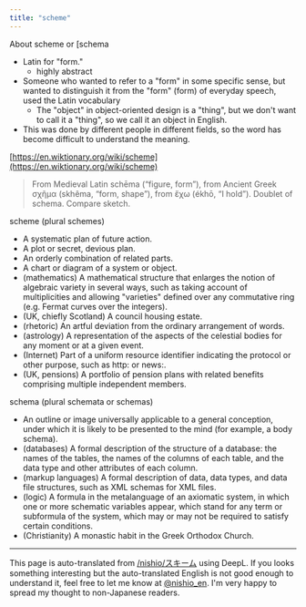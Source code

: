```yaml
---
title: "scheme"
---
```


About scheme or [schema
- Latin for "form."
    - highly abstract
- Someone who wanted to refer to a "form" in some specific sense, but wanted to distinguish it from the "form" (form) of everyday speech, used the Latin vocabulary
    - The "object" in object-oriented design is a "thing", but we don't want to call it a "thing", so we call it an object in English.
- This was done by different people in different fields, so the word has become difficult to understand the meaning.

[https://en.wiktionary.org/wiki/scheme](https://en.wiktionary.org/wiki/scheme)
> From Medieval Latin schēma (“figure, form”), from Ancient Greek σχῆμα (skhêma, “form, shape”), from ἔχω (ékhō, “I hold”). Doublet of schema. Compare sketch.

scheme (plural schemes)
- A systematic plan of future action.
- A plot or secret, devious plan.
- An orderly combination of related parts.
- A chart or diagram of a system or object.
- (mathematics) A mathematical structure that enlarges the notion of algebraic variety in several ways, such as taking account of multiplicities and allowing "varieties" defined over any commutative ring (e.g. Fermat curves over the integers).
- (UK, chiefly Scotland) A council housing estate.
- (rhetoric) An artful deviation from the ordinary arrangement of words.
- (astrology) A representation of the aspects of the celestial bodies for any moment or at a given event.
- (Internet) Part of a uniform resource identifier indicating the protocol or other purpose, such as http: or news:.
- (UK, pensions) A portfolio of pension plans with related benefits comprising multiple independent members.

schema (plural schemata or schemas)
- An outline or image universally applicable to a general conception, under which it is likely to be presented to the mind (for example, a body schema).
- (databases) A formal description of the structure of a database: the names of the tables, the names of the columns of each table, and the data type and other attributes of each column.
- (markup languages) A formal description of data, data types, and data file structures, such as XML schemas for XML files.
- (logic) A formula in the metalanguage of an axiomatic system, in which one or more schematic variables appear, which stand for any term or subformula of the system, which may or may not be required to satisfy certain conditions.
- (Christianity) A monastic habit in the Greek Orthodox Church.
---
This page is auto-translated from [/nishio/スキーム](https://scrapbox.io/nishio/スキーム) using DeepL. If you looks something interesting but the auto-translated English is not good enough to understand it, feel free to let me know at [@nishio_en](https://twitter.com/nishio_en). I'm very happy to spread my thought to non-Japanese readers.